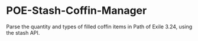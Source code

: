 # POE-Stash-Coffin-Manager
Parse the quantity and types of filled coffin items in Path of Exile 3.24, using the stash API.

